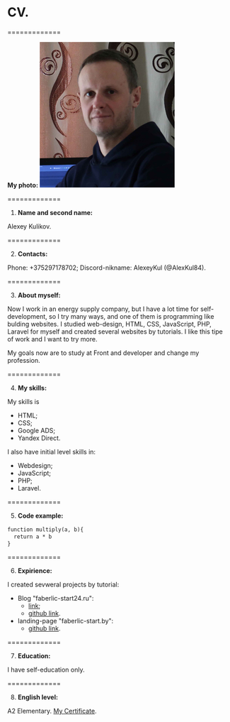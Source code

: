 # CV.

=============

**My photo:**
![My Avatar](/img/avatar-mini.jpg "my photo")

=============

1. **Name and second name:**

Alexey Kulikov.

=============

2. **Contacts:**

Phone: +375297178702;
Discord-nikname: AlexeyKul (@AlexKul84).

=============

3. **About myself:**

Now I work in an energy supply company, but I have a lot time for self-development, so I try many ways, and one of them is programming like bulding websites. I studied web-design, HTML, CSS, JavaScript, PHP, Laravel for myself and created several websites by tutorials. I like this tipe of work and I want to try more.

My goals now are to study at Front and developer and change my profession.

=============

4. **My skills:**

My skills is
- HTML;
- CSS;
- Google ADS;
- Yandex Direct.

I also have initial level skills in:
- Webdesign;
- JavaScript;
- PHP;
- Laravel.

=============

5. **Code example:**

```
function multiply(a, b){
  return a * b
}
```

=============

6. **Expirience:**

I created sevweral projects by tutorial:
- Blog "faberlic-start24.ru": 
    - [link](https://faberlic-start24.ru/);
    - [github link](https://github.com/AlexKul84/faberlicstart24ru-laravel-v5.git).
- landing-page "faberlic-start.by":
    - [github link](https://github.com/AlexKul84/faberlicengine.git).

=============

7. **Education:**

I have self-education only.

=============

8. **English level:**

A2 Elementary. [My Certificate](https://www.efset.org/cert/8pv4Fo).